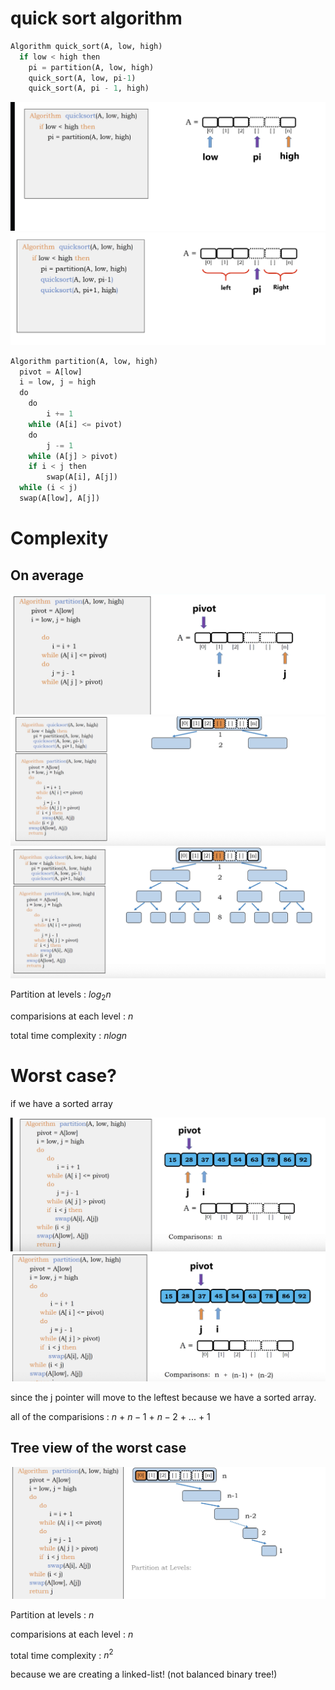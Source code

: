 # quick sort algorithm

``` Python
Algorithm quick_sort(A, low, high)
  if low < high then
    pi = partition(A, low, high)
    quick_sort(A, low, pi-1)
    quick_sort(A, pi - 1, high)
```

<img src='../assets/76_1.png'></img>
<img src='../assets/76_2.png'></img>

 

``` Python
Algorithm partition(A, low, high)
  pivot = A[low]
  i = low, j = high
  do
    do 
        i += 1 
    while (A[i] <= pivot)
    do 
        j -= 1
    while (A[j] > pivot)
    if i < j then
        swap(A[i], A[j])
  while (i < j)
  swap(A[low], A[j])
```

# Complexity

## On average

<img src='../assets/76_3.png'></img>
<img src='../assets/76_4.png'></img>
<img src='../assets/76_5.png'></img>

Partition at levels : $log_{2}n$

comparisions at each level : $n$

total time complexity : $n log n$

# Worst case?

if we have a sorted array

<img src='../assets/76_6.png'></img>
<img src='../assets/76_7.png'></img>

since the j pointer will move to the leftest because we have a sorted array.

all of the comparisions : $n$ + $n-1$ + $n-2$ + ... + $1$

## Tree view of the worst case

<img src='../assets/76_8.png'></img>

Partition at levels : $n$

comparisions at each level : $n$

total time complexity : $n^{2}$

because we are creating a linked-list! (not balanced binary tree!)
